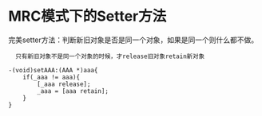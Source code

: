 # MRC模式下的Setter方法

完美setter方法：判断新旧对象是否是同一个对象，如果是同一个则什么都不做。

      只有新旧对象不是同一个对象的时候，才release旧对象retain新对象





```
-(void)setAAA:(AAA *)aaa{
    if(_aaa != aaa){
        [_aaa release];
        _aaa = [aaa retain];
    }
}
```



